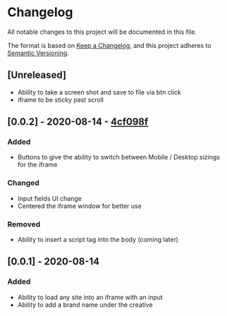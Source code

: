 # Changelog

All notable changes to this project will be documented in this file.

The format is based on [Keep a Changelog](https://keepachangelog.com/en/1.0.0/),
and this project adheres to [Semantic Versioning](https://semver.org/spec/v2.0.0.html).

## [Unreleased]

- Ability to take a screen shot and save to file via btn click
- iframe to be sticky past scroll

## [0.0.2] - 2020-08-14 - [4cf098f](https://github.com/mrpbennett/pp-generator/commit/4cf098ff30f89e0fef0a2106137074a364f5d079)

### Added

- Buttons to give the ability to switch between Mobile / Desktop sizings for the iframe

### Changed

- Input fields UI change
- Centered the iframe window for better use

### Removed

- Ability to insert a script tag into the body (coming later)

## [0.0.1] - 2020-08-14

### Added

- Ability to load any site into an iframe with an input
- Ability to add a brand name under the creative
